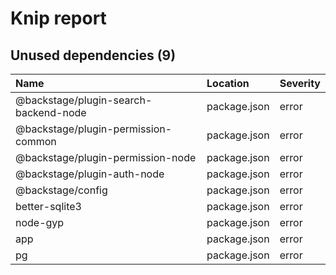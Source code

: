 # Knip report

## Unused dependencies (9)

| Name                                  | Location     | Severity |
| :------------------------------------ | :----------- | :------- |
| @backstage/plugin-search-backend-node | package.json | error    |
| @backstage/plugin-permission-common   | package.json | error    |
| @backstage/plugin-permission-node     | package.json | error    |
| @backstage/plugin-auth-node           | package.json | error    |
| @backstage/config                     | package.json | error    |
| better-sqlite3                        | package.json | error    |
| node-gyp                              | package.json | error    |
| app                                   | package.json | error    |
| pg                                    | package.json | error    |

